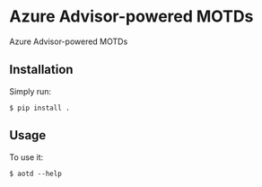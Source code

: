 # Azure Advisor-powered MOTDs

Azure Advisor-powered MOTDs

## Installation

Simply run:

    $ pip install .

## Usage

To use it:

    $ aotd --help

